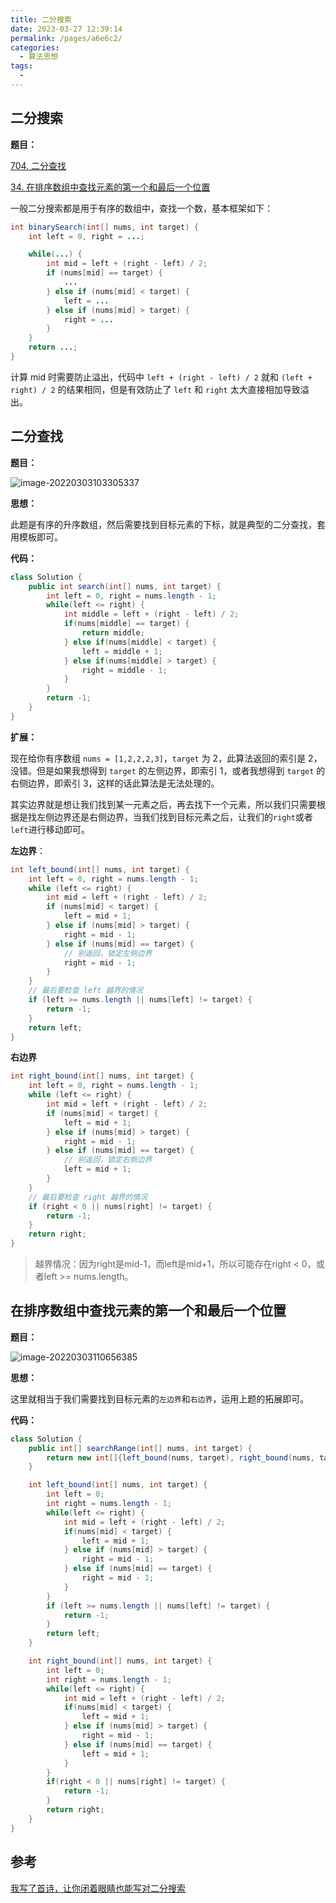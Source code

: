 ```yaml
---
title: 二分搜索
date: 2023-03-27 12:39:14
permalink: /pages/a6e6c2/
categories:
  - 算法思想
tags:
  - 
---
```

## 二分搜索

**题目：**

[704. 二分查找](https://leetcode-cn.com/problems/binary-search)

[34. 在排序数组中查找元素的第一个和最后一个位置](https://leetcode-cn.com/problems/find-first-and-last-position-of-element-in-sorted-array/)

一般二分搜索都是用于有序的数组中，查找一个数，基本框架如下：

```java
int binarySearch(int[] nums, int target) {
    int left = 0, right = ...;

    while(...) {
        int mid = left + (right - left) / 2;
        if (nums[mid] == target) {
            ...
        } else if (nums[mid] < target) {
            left = ...
        } else if (nums[mid] > target) {
            right = ...
        }
    }
    return ...;
}
```

计算 mid 时需要防止溢出，代码中 `left + (right - left) / 2` 就和 `(left + right) / 2` 的结果相同，但是有效防止了 `left` 和 `right` 太大直接相加导致溢出。

## 二分查找

**题目：**

![image-20220303103305337](https://blog-1300853183.cos.ap-chengdu.myqcloud.com/img/image-20220303103305337.png)

**思想：**

此题是有序的升序数组，然后需要找到目标元素的下标，就是典型的二分查找，套用模板即可。

**代码：**

```java
class Solution {
    public int search(int[] nums, int target) {
        int left = 0, right = nums.length - 1;
        while(left <= right) {
            int middle = left + (right - left) / 2;
            if(nums[middle] == target) {
                return middle;
            } else if(nums[middle] < target) {
                left = middle + 1;
            } else if(nums[middle] > target) {
                right = middle - 1;
            }
        }
        return -1;
    }
}
```

**扩展：**

现在给你有序数组 `nums = [1,2,2,2,3]`，`target` 为 2，此算法返回的索引是 2，没错。但是如果我想得到 `target` 的左侧边界，即索引 1，或者我想得到 `target` 的右侧边界，即索引 3，这样的话此算法是无法处理的。

其实边界就是想让我们找到某一元素之后，再去找下一个元素，所以我们只需要根据是找左侧边界还是右侧边界，当我们找到目标元素之后，让我们的`right`或者`left`进行移动即可。

**左边界**：

```java
int left_bound(int[] nums, int target) {
    int left = 0, right = nums.length - 1;
    while (left <= right) {
        int mid = left + (right - left) / 2;
        if (nums[mid] < target) {
            left = mid + 1;
        } else if (nums[mid] > target) {
            right = mid - 1;
        } else if (nums[mid] == target) {
            // 别返回，锁定左侧边界
            right = mid - 1;
        }
    }
    // 最后要检查 left 越界的情况
    if (left >= nums.length || nums[left] != target) {
        return -1;
    }
    return left;
}
```

**右边界**

```java
int right_bound(int[] nums, int target) {
    int left = 0, right = nums.length - 1;
    while (left <= right) {
        int mid = left + (right - left) / 2;
        if (nums[mid] < target) {
            left = mid + 1;
        } else if (nums[mid] > target) {
            right = mid - 1;
        } else if (nums[mid] == target) {
            // 别返回，锁定右侧边界
            left = mid + 1;
        }
    }
    // 最后要检查 right 越界的情况
    if (right < 0 || nums[right] != target) {
        return -1;
    }
    return right;
}
```

> 越界情况：因为right是mid-1，而left是mid+1，所以可能存在right < 0，或者left >= nums.length。

## 在排序数组中查找元素的第一个和最后一个位置

**题目：**

![image-20220303110656385](https://blog-1300853183.cos.ap-chengdu.myqcloud.com/img/image-20220303110656385.png)

**思想：**

这里就相当于我们需要找到目标元素的`左边界`和`右边界`，运用上题的拓展即可。

**代码：**

```java
class Solution {
    public int[] searchRange(int[] nums, int target) {
        return new int[]{left_bound(nums, target), right_bound(nums, target)};
    }

    int left_bound(int[] nums, int target) {
        int left = 0;
        int right = nums.length - 1;
        while(left <= right) {
            int mid = left + (right - left) / 2;
            if(nums[mid] < target) {
                left = mid + 1;
            } else if (nums[mid] > target) {
                right = mid - 1;
            } else if (nums[mid] == target) {
                right = mid - 1;
            }
        }
        if (left >= nums.length || nums[left] != target) {
            return -1;
        }
        return left;
    }

    int right_bound(int[] nums, int target) {
        int left = 0;
        int right = nums.length - 1;
        while(left <= right) {
            int mid = left + (right - left) / 2;
            if(nums[mid] < target) {
                left = mid + 1;
            } else if (nums[mid] > target) {
                right = mid - 1;
            } else if (nums[mid] == target) {
                left = mid + 1;
            }
        }
        if(right < 0 || nums[right] != target) {
            return -1;
        }
        return right;
    }
}
```

## 参考

[我写了首诗，让你闭着眼睛也能写对二分搜索](https://labuladong.gitee.io/algo/2/21/60/)
